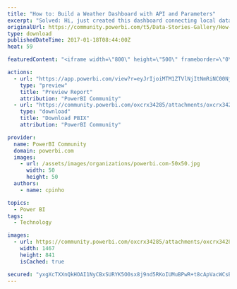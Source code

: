 ```yaml
---
title: "How to: Build a Weather Dashboard with API and Parameters"
excerpt: "Solved: Hi, just created this dashboard connecting local data and 2 API calls for current weather and 5 days forecast. This is my first public"
originalUrl: https://community.powerbi.com/t5/Data-Stories-Gallery/How-to-Build-a-Weather-Dashboard-with-API-and-Parameters/m-p/115356
type: download
publishedDateTime: 2017-01-18T08:44:00Z
heat: 59

featuredContent: "<iframe width=\"800\" height=\"500\" frameborder=\"0\" src=\"https://app.powerbi.com/view?r=eyJrIjoiMTM1ZTVlNjItNmRiNC00NjQzLTg2NWQtNDM1ZmYwYzM5YTllIiwidCI6ImQ1MWRlNTk2LTQ1YTAtNGFhNS1hMGQ4LTQ3ZDFjOTU4YWEzMiIsImMiOjh9\"></iframe>"

actions:
  - url: "https://app.powerbi.com/view?r=eyJrIjoiMTM1ZTVlNjItNmRiNC00NjQzLTg2NWQtNDM1ZmYwYzM5YTllIiwidCI6ImQ1MWRlNTk2LTQ1YTAtNGFhNS1hMGQ4LTQ3ZDFjOTU4YWEzMiIsImMiOjh9"
    type: "preview"
    title: "Preview Report"
    attribution: "PowerBI Community"
  - url: "https://community.powerbi.com/oxcrx34285/attachments/oxcrx34285/DataStoriesGallery/805/1/ws.pbix"
    type: "download"
    title: "Download PBIX"
    attribution: "PowerBI Community"

provider:
  name: PowerBI Community
  domain: powerbi.com
  images:
    - url: /assets/images/organizations/powerbi.com-50x50.jpg
      width: 50
      height: 50
  authors:
    - name: cpinho

topics:
  - Power BI
tags:
  - Technology

images:
  - url: https://community.powerbi.com/oxcrx34285/attachments/oxcrx34285/DataStoriesGallery/568/1/dashboard.JPG
    width: 1467
    height: 841
    isCached: true

secured: "yxgXcTXXnQkHOAI1NyCBxSURYK5O0sx8j9nd5RKoIUMuBPwR+t8cApVacWCsBAW6DHMB5qIEpOKnKctSdxB4dIx9sFZ7uqbd9GFuKEA3sCl8K2lyeHVt6rYhnGbDdoeDDY19LNIPT1tROTvbj3pcRbzgVm6IitCljo/Nxkfto6cgxN9cJtA5Y+RIsG49wk6n72UxaeaS8RiBN+KzY7Le9XCiDwqXJQ+uhxCzFMKBEEb+YDWCV82KL9J76QZN6cUSaHFymTzjpWT8Zl1zqh5g7GYDWHnvksM6bVhvUKyyHqdaI9AFCqIg49VTxOoDAuV2hihEcyMrG/qbz/L6+S12W8aVQ5H/afq8R2VMWcqdXDDDWiuMXH1U9QtNdLCLixt+qR6vW4o4FK0D5YzdP+dw5f8OFurZeaRKxuHXKdL2zYj9/ecu+ozMzayr0FnVzxnX;uPlmsTreemCNEPcP3T6kzw=="
---
```


